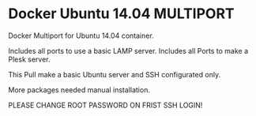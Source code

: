 # Docker Ubuntu 14.04 MULTIPORT

Docker Multiport for Ubuntu 14.04 container.

Includes all ports to use a basic LAMP server.
Includes all Ports to make a Plesk server.

This Pull make a basic Ubuntu server and SSH configurated only.

More packages needed manual installation.

PLEASE CHANGE ROOT PASSWORD ON FRIST SSH LOGIN!
